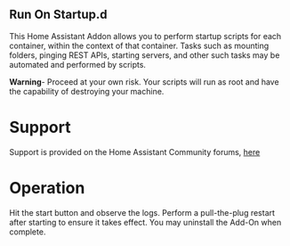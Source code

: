 ## Run On Startup.d
This Home Assistant Addon allows you to perform startup scripts for each container, within the context of that container.  Tasks such as mounting folders, pinging REST APIs, starting servers, and other such tasks may be automated and performed by scripts. 

**Warning**- Proceed at your own risk. Your scripts will run as root and have the capability of destroying your machine. 

# Support
Support is provided on the Home Assistant Community forums, [here](https://community.home-assistant.io/t/add-on-hassos-serial-configurator/264169)

# Operation
Hit the start button and observe the logs. Perform a pull-the-plug restart after starting to ensure it takes effect.  You may uninstall the Add-On when complete. 
